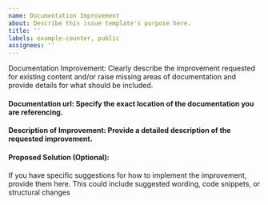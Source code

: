 ```yaml
---
name: Documentation Improvement
about: Describe this issue template's purpose here.
title: ''
labels: example-counter, public
assignees: ''
---
```


Documentation Improvement: Clearly describe the improvement requested for existing content and/or raise missing areas of documentation and provide details for what should be included.

#### Documentation url: Specify the exact location of the documentation you are referencing.

#### Description of Improvement: Provide a detailed description of the requested improvement.

#### Proposed Solution (Optional):

If you have specific suggestions for how to implement the improvement, provide them here.
This could include suggested wording, code snippets, or structural changes
